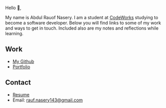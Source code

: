 Hello 👋, 

My name is Abdul Rauof Nasery. I am a student at [CodeWorks](https://boisecodeworks.com) studying to become a software developer. Below you will find links to some of my work and ways to get in touch. Included also are my notes and reflections while learning. 

## Work

* [My Github](https://github.com/Nasery123)
* [Portfolio](https://Nasery123.github.io/)

## Contact

* [Resume](https://Nasery123.github.io/resume)
* Email: rauf.nasery143@gmail.com
